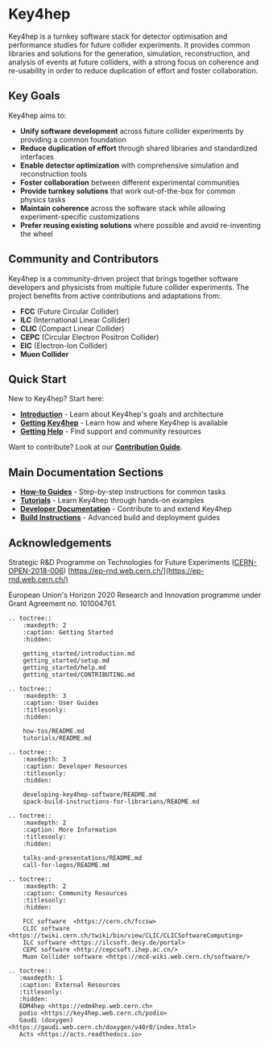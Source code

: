 # Key4hep

Key4hep is a turnkey software stack for detector optimisation and performance studies for future collider experiments. It provides common libraries and solutions for the generation, simulation, reconstruction, and analysis of events at future colliders, with a strong focus on coherence and re-usability in order to reduce duplication of effort and foster collaboration.

## Key Goals
Key4hep aims to:
- **Unify software development** across future collider experiments by providing a common foundation
- **Reduce duplication of effort** through shared libraries and standardized interfaces
- **Enable detector optimization** with comprehensive simulation and reconstruction tools
- **Foster collaboration** between different experimental communities
- **Provide turnkey solutions** that work out-of-the-box for common physics tasks
- **Maintain coherence** across the software stack while allowing experiment-specific customizations
- **Prefer reusing existing solutions** where possible and avoid re-inventing the wheel

## Community and Contributors
Key4hep is a community-driven project that brings together software developers and physicists from multiple future collider experiments. The project benefits from active contributions and adaptations from:
- **FCC** (Future Circular Collider)
- **ILC** (International Linear Collider)
- **CLIC** (Compact Linear Collider)
- **CEPC** (Circular Electron Positron Collider)
- **EIC** (Electron-Ion Collider)
- **Muon Collider**

## Quick Start
New to Key4hep? Start here:
- **[Introduction](getting_started/introduction.md)** - Learn about Key4hep's goals and architecture
- **[Getting Key4hep](getting_started/setup.md)** - Learn how and where Key4hep is available
- **[Getting Help](getting_started/help.md)** - Find support and community resources

Want to contribute? Look at our **[Contribution Guide](getting_started/CONTRIBUTING.md)**.

## Main Documentation Sections
- **[How-to Guides](how-tos/README.md)** - Step-by-step instructions for common tasks
- **[Tutorials](tutorials/README.md)** - Learn Key4hep through hands-on examples
- **[Developer Documentation](developing-key4hep-software/README.md)** - Contribute to and extend Key4hep
- **[Build Instructions](spack-build-instructions-for-librarians/README.md)** - Advanced build and deployment guides

## Acknowledgements

Strategic R&D Programme on Technologies for Future Experiments ([CERN-OPEN-2018-006](https://cds.cern.ch/record/2649646/)) [https://ep-rnd.web.cern.ch/](https://ep-rnd.web.cern.ch/)

European Union's Horizon 2020 Research and Innovation programme under Grant Agreement no. 101004761.

```{eval-rst}
.. toctree::
    :maxdepth: 2
    :caption: Getting Started
    :hidden:

    getting_started/introduction.md
    getting_started/setup.md
    getting_started/help.md
    getting_started/CONTRIBUTING.md

.. toctree::
    :maxdepth: 3
    :caption: User Guides
    :titlesonly:
    :hidden:

    how-tos/README.md
    tutorials/README.md

.. toctree::
    :maxdepth: 3
    :caption: Developer Resources
    :titlesonly:
    :hidden:

    developing-key4hep-software/README.md
    spack-build-instructions-for-librarians/README.md

.. toctree::
    :maxdepth: 2
    :caption: More Information
    :titlesonly:
    :hidden:

    talks-and-presentations/README.md
    call-for-logos/README.md

.. toctree::
    :maxdepth: 2
    :caption: Community Resources
    :titlesonly:
    :hidden:

    FCC software  <https://cern.ch/fccsw>
    CLIC software <https://twiki.cern.ch/twiki/bin/view/CLIC/CLICSoftwareComputing>
    ILC software <https://ilcsoft.desy.de/portal>
    CEPC software <http://cepcsoft.ihep.ac.cn/>
    Muon Collider software <https://mcd-wiki.web.cern.ch/software/>

.. toctree::
   :maxdepth: 1
   :caption: External Resources
   :titlesonly:
   :hidden:
   EDM4hep <https://edm4hep.web.cern.ch>
   podio <https://key4hep.web.cern.ch/podio>
   Gaudi (doxygen) <https://gaudi.web.cern.ch/doxygen/v40r0/index.html>
   Acts <https://acts.readthedocs.io>
```
